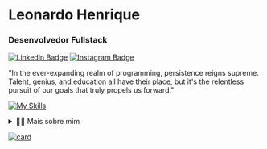 # Leonardo Henrique

### Desenvolvedor Fullstack

[![Linkedin Badge](https://img.shields.io/badge/-Leonardo%20Henrique-6e42c1?style=flat-square&logo=Linkedin&logoColor=white&link=https://www.linkedin.com/in/ssoaresleo/)](https://www.linkedin.com/in/ssoaresleo/)
[![Instagram Badge](https://img.shields.io/badge/-@ssoares-6e42c1?style=flat-square&logoColor=white&link=https://www.instagram.com/ssoares.leo/)](https://www.instagram.com/ssoares.leo/)



"In the ever-expanding realm of programming, persistence reigns supreme. Talent, genius, and education all have their place, but it's the relentless pursuit of our goals that truly propels us forward."

[![My Skills](https://skillicons.dev/icons?i=js,ts,react,nextjs,vue,angular,nodejs,spring,java,php,tailwindcss,bootstrap,docker,postgres,mysql,git,vite,prisma)](https://skillicons.dev)

<details>
  <summary>👨‍💻 Mais sobre mim</summary>

<p align="center" style="font-size:small">
Desenvolvedor Full Stack focado em web. • 5 anos estudando tecnologias modernas. • Em transição de carreira, buscando vaga como dev júnior. • Sempre aprendendo e evoluindo.
</p>

</details>

[![card](https://github-readme-stats.vercel.app/api?username=ssoaresleo&theme=tokyonight)](https://github.com/anuraghazra/github-readme-stats)
